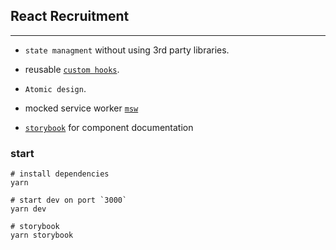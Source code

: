 ## React Recruitment

---

- `state managment` without using 3rd party libraries.

- reusable [`custom hooks`](./src/hooks).

- `Atomic design`.

- mocked service worker [`msw`](https://mswjs.io/)

- [`storybook`](https://storybook.js.org) for component documentation

### start

```docker
# install dependencies
yarn

# start dev on port `3000`
yarn dev

# storybook
yarn storybook
```
